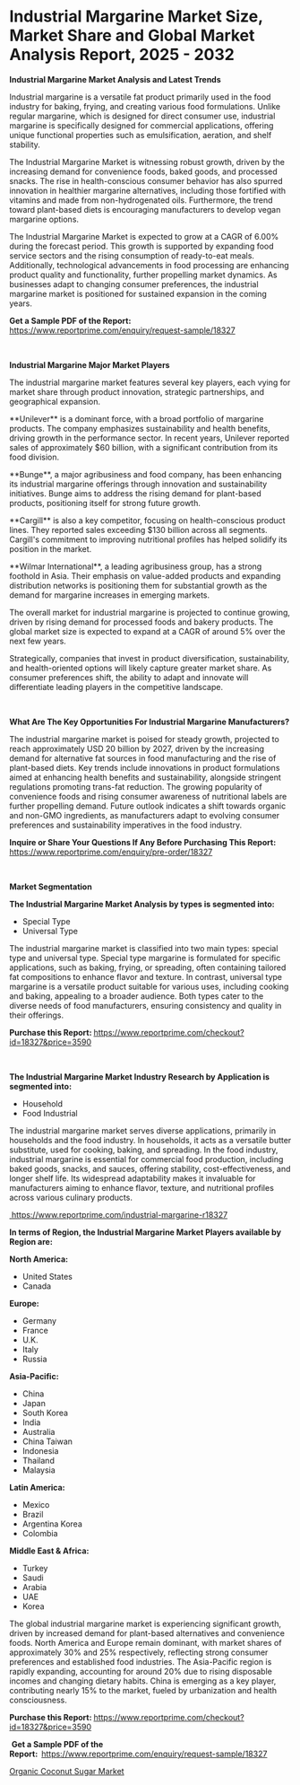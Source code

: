 <p><h1>Industrial Margarine Market Size, Market Share and Global Market Analysis Report, 2025 - 2032</h1></p><p><strong>Industrial Margarine Market Analysis and Latest Trends</strong></p>
<p><p>Industrial margarine is a versatile fat product primarily used in the food industry for baking, frying, and creating various food formulations. Unlike regular margarine, which is designed for direct consumer use, industrial margarine is specifically designed for commercial applications, offering unique functional properties such as emulsification, aeration, and shelf stability. </p><p>The Industrial Margarine Market is witnessing robust growth, driven by the increasing demand for convenience foods, baked goods, and processed snacks. The rise in health-conscious consumer behavior has also spurred innovation in healthier margarine alternatives, including those fortified with vitamins and made from non-hydrogenated oils. Furthermore, the trend toward plant-based diets is encouraging manufacturers to develop vegan margarine options.</p><p>The Industrial Margarine Market is expected to grow at a CAGR of 6.00% during the forecast period. This growth is supported by expanding food service sectors and the rising consumption of ready-to-eat meals. Additionally, technological advancements in food processing are enhancing product quality and functionality, further propelling market dynamics. As businesses adapt to changing consumer preferences, the industrial margarine market is positioned for sustained expansion in the coming years.</p></p>
<p><strong>Get a Sample PDF of the Report:&nbsp;</strong> <a href="https://www.reportprime.com/enquiry/request-sample/18327?utm_campaign=3181&utm_medium=2&utm_source=Github&utm_content=ia&utm_term=19032025&utm_id=industrial-margarine">https://www.reportprime.com/enquiry/request-sample/18327</a></p>
<p>&nbsp;</p>
<p><strong>Industrial Margarine Major Market Players</strong></p>
<p><p>The industrial margarine market features several key players, each vying for market share through product innovation, strategic partnerships, and geographical expansion. </p><p>**Unilever** is a dominant force, with a broad portfolio of margarine products. The company emphasizes sustainability and health benefits, driving growth in the performance sector. In recent years, Unilever reported sales of approximately $60 billion, with a significant contribution from its food division.</p><p>**Bunge**, a major agribusiness and food company, has been enhancing its industrial margarine offerings through innovation and sustainability initiatives. Bunge aims to address the rising demand for plant-based products, positioning itself for strong future growth.</p><p>**Cargill** is also a key competitor, focusing on health-conscious product lines. They reported sales exceeding $130 billion across all segments. Cargill's commitment to improving nutritional profiles has helped solidify its position in the market.</p><p>**Wilmar International**, a leading agribusiness group, has a strong foothold in Asia. Their emphasis on value-added products and expanding distribution networks is positioning them for substantial growth as the demand for margarine increases in emerging markets.</p><p>The overall market for industrial margarine is projected to continue growing, driven by rising demand for processed foods and bakery products. The global market size is expected to expand at a CAGR of around 5% over the next few years. </p><p>Strategically, companies that invest in product diversification, sustainability, and health-oriented options will likely capture greater market share. As consumer preferences shift, the ability to adapt and innovate will differentiate leading players in the competitive landscape.</p></p>
<p>&nbsp;</p>
<p><strong>What Are The Key Opportunities For Industrial Margarine Manufacturers?</strong></p>
<p><p>The industrial margarine market is poised for steady growth, projected to reach approximately USD 20 billion by 2027, driven by the increasing demand for alternative fat sources in food manufacturing and the rise of plant-based diets. Key trends include innovations in product formulations aimed at enhancing health benefits and sustainability, alongside stringent regulations promoting trans-fat reduction. The growing popularity of convenience foods and rising consumer awareness of nutritional labels are further propelling demand. Future outlook indicates a shift towards organic and non-GMO ingredients, as manufacturers adapt to evolving consumer preferences and sustainability imperatives in the food industry.</p></p>
<p><strong>Inquire or Share Your Questions If Any Before Purchasing This Report:</strong> <a href="https://www.reportprime.com/enquiry/pre-order/18327?utm_campaign=3181&utm_medium=2&utm_source=Github&utm_content=ia&utm_term=19032025&utm_id=industrial-margarine">https://www.reportprime.com/enquiry/pre-order/18327</a></p>
<p>&nbsp;</p>
<p><strong>Market Segmentation</strong></p>
<p><strong>The Industrial Margarine Market Analysis by types is segmented into:</strong></p>
<p><ul><li>Special Type</li><li>Universal Type</li></ul></p>
<p><p>The industrial margarine market is classified into two main types: special type and universal type. Special type margarine is formulated for specific applications, such as baking, frying, or spreading, often containing tailored fat compositions to enhance flavor and texture. In contrast, universal type margarine is a versatile product suitable for various uses, including cooking and baking, appealing to a broader audience. Both types cater to the diverse needs of food manufacturers, ensuring consistency and quality in their offerings.</p></p>
<p><strong>Purchase this Report:&nbsp;</strong><a href="https://www.reportprime.com/checkout?id=18327&price=3590&utm_campaign=3181&utm_medium=2&utm_source=Github&utm_content=ia&utm_term=19032025&utm_id=industrial-margarine">https://www.reportprime.com/checkout?id=18327&price=3590</a></p>
<p>&nbsp;</p>
<p><strong>The Industrial Margarine Market Industry Research by Application is segmented into:</strong></p>
<p><ul><li>Household</li><li>Food Industrial</li></ul></p>
<p><p>The industrial margarine market serves diverse applications, primarily in households and the food industry. In households, it acts as a versatile butter substitute, used for cooking, baking, and spreading. In the food industry, industrial margarine is essential for commercial food production, including baked goods, snacks, and sauces, offering stability, cost-effectiveness, and longer shelf life. Its widespread adaptability makes it invaluable for manufacturers aiming to enhance flavor, texture, and nutritional profiles across various culinary products.</p></p>
<p><a href="https://www.reportprime.com/industrial-margarine-r18327?utm_campaign=3181&utm_medium=2&utm_source=Github&utm_content=ia&utm_term=19032025&utm_id=industrial-margarine">&nbsp;https://www.reportprime.com/industrial-margarine-r18327</a></p>
<p><strong>In terms of Region, the Industrial Margarine Market Players available by Region are:</strong></p>
<p>
    <p> <strong> North America: </strong>
        <ul>
            <li>United States</li>
            <li>Canada</li>
        </ul>
        </p> 
    <p> <strong> Europe: </strong>
        <ul>
            <li>Germany</li>
            <li>France</li>
            <li>U.K.</li>
            <li>Italy</li>
            <li>Russia</li>
        </ul>
        </p> 
    <p> <strong> Asia-Pacific: </strong>
        <ul>
            <li>China</li>
            <li>Japan</li>
            <li>South Korea</li>
            <li>India</li>
            <li>Australia</li>
            <li>China Taiwan</li>
            <li>Indonesia</li>
            <li>Thailand</li>
            <li>Malaysia</li>
        </ul>
        </p> 
    <p> <strong> Latin America: </strong>
        <ul>
            <li>Mexico</li>
            <li>Brazil</li>
            <li>Argentina Korea</li>
            <li>Colombia</li>
        </ul>
        </p> 
    <p> <strong> Middle East & Africa: </strong>
        <ul>
            <li>Turkey</li>
            <li>Saudi</li>
            <li>Arabia</li>
            <li>UAE</li>
            <li>Korea</li>
        </ul>
    </p>
    </p>
<p><p>The global industrial margarine market is experiencing significant growth, driven by increased demand for plant-based alternatives and convenience foods. North America and Europe remain dominant, with market shares of approximately 30% and 25% respectively, reflecting strong consumer preferences and established food industries. The Asia-Pacific region is rapidly expanding, accounting for around 20% due to rising disposable incomes and changing dietary habits. China is emerging as a key player, contributing nearly 15% to the market, fueled by urbanization and health consciousness.</p></p>
<p><strong>Purchase this Report: </strong><a href="https://www.reportprime.com/checkout?id=18327&price=3590&utm_campaign=3181&utm_medium=2&utm_source=Github&utm_content=ia&utm_term=19032025&utm_id=industrial-margarine">https://www.reportprime.com/checkout?id=18327&price=3590</a></p>
<p>&nbsp;<strong>Get a Sample PDF of the Report:&nbsp;&nbsp;</strong><a href="https://www.reportprime.com/enquiry/request-sample/18327?utm_campaign=3181&utm_medium=2&utm_source=Github&utm_content=ia&utm_term=19032025&utm_id=industrial-margarine">https://www.reportprime.com/enquiry/request-sample/18327</a></p>
<p><strong></strong></p>
<p><p><a href="https://github.com/awalinfucci/Market-Research-Report-List-1/blob/main/organic-coconut-sugar-market.md?utm_campaign=3181&utm_medium=2&utm_source=Github&utm_content=ia&utm_term=19032025&utm_id=industrial-margarine">Organic Coconut Sugar Market</a></p></p>